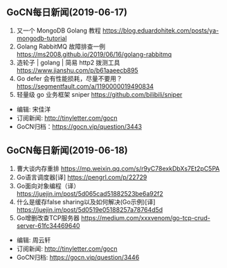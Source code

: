 ## GoCN每日新闻(2019-06-17)

1. 又一个 MongoDB Golang 教程 https://blog.eduardohitek.com/posts/ya-mongodb-tutorial 
2. Golang RabbitMQ 故障排查一例 https://ms2008.github.io/2019/06/16/golang-rabbitmq
3. 造轮子 | golang | 简易 http2 拨测工具 https://www.jianshu.com/p/b61aaeecb895
4. Go defer 会有性能损耗，尽量不要用？ https://segmentfault.com/a/1190000019490834
5. 轻量级 go 业务框架 sniper https://github.com/bilibili/sniper

* 编辑: 宋佳洋
* 订阅新闻: http://tinyletter.com/gocn
* GoCN归档：https://gocn.vip/question/3443


## GoCN每日新闻(2019-06-18)

1. 曹大谈内存重排 https://mp.weixin.qq.com/s/r9yC78exkDbXs7Et2pC5PA
2. Go语言调度器[译] https://pengrl.com/p/22729
3. Go面向对象编程（译） https://juejin.im/post/5d065cad51882523be6a92f2
4. 什么是缓存false sharing以及如何解决(Go示例)[译] https://juejin.im/post/5d0519e05188257a78764d5d
5. Go增删改查TCP服务器 https://medium.com/xxxvenom/go-tcp-crud-server-61fc34469640

* 编辑: 周云轩
* 订阅新闻: http://tinyletter.com/gocn
* GoCN归档: https://gocn.vip/question/3446
